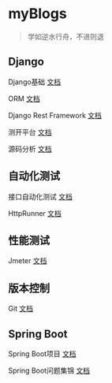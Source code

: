 # myBlogs

> 学如逆水行舟，不进则退

## Django

Django基础 [文档](/Django基础/)

ORM [文档](/ORM/) 

Django Rest Framework [文档](/DRF/)

测开平台 [文档](/测开平台/)

源码分析 [文档](/源码分析/)



## 自动化测试

接口自动化测试 [文档](/接口自动化测试/)

HttpRunner [文档](/HttpRunner/)



## 性能测试

Jmeter [文档](/Jmeter/)



## 版本控制

Git [文档](/Git/)



## Spring Boot

Spring Boot项目 [文档](/Spring_Boot项目/)

Spring Boot问题集锦 [文档](/Spring_Boot问题集锦/)